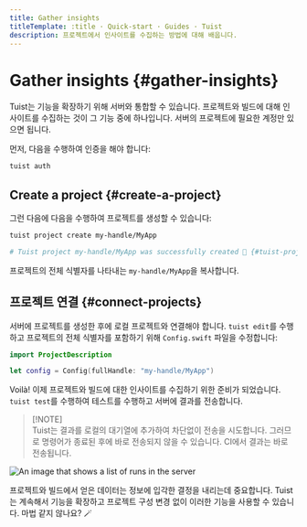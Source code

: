 ```yaml
---
title: Gather insights
titleTemplate: :title · Quick-start · Guides · Tuist
description: 프로젝트에서 인사이트를 수집하는 방법에 대해 배웁니다.
---
```


# Gather insights {#gather-insights}

Tuist는 기능을 확장하기 위해 서버와 통합할 수 있습니다. 프로젝트와 빌드에 대해 인사이트를 수집하는 것이 그 기능 중에 하나입니다. 서버의 프로젝트에 필요한 계정만 있으면 됩니다.

먼저, 다음을 수행하여 인증을 해야 합니다:

```bash
tuist auth
```

## Create a project {#create-a-project}

그런 다음에 다음을 수행하여 프로젝트를 생성할 수 있습니다:

```bash
tuist project create my-handle/MyApp

# Tuist project my-handle/MyApp was successfully created 🎉 {#tuist-project-myhandlemyapp-was-successfully-created-}
```

프로젝트의 전체 식별자를 나타내는 `my-handle/MyApp`을 복사합니다.

## 프로젝트 연결 {#connect-projects}

서버에 프로젝트를 생성한 후에 로컬 프로젝트와 연결해야 합니다. `tuist edit`를 수행하고 프로젝트의 전체 식별자를 포함하기 위해 `Config.swift` 파일을 수정합니다:

```swift
import ProjectDescription

let config = Config(fullHandle: "my-handle/MyApp")
```

Voilà! 이제 프로젝트와 빌드에 대한 인사이트를 수집하기 위한 준비가 되었습니다. `tuist test`를 수행하여 테스트를 수행하고 서버에 결과를 전송합니다.

> [!NOTE]\
> Tuist는 결과를 로컬의 대기열에 추가하여 차단없이 전송을 시도합니다. 그러므로 명령어가 종료된 후에 바로 전송되지 않을 수 있습니다. CI에서 결과는 바로 전송됩니다.

![An image that shows a list of runs in the server](/images/guides/quick-start/runs.png)

프로젝트와 빌드에서 얻은 데이터는 정보에 입각한 결정을 내리는데 중요합니다.
Tuist는 계속해서 기능을 확장하고 프로젝트 구성 변경 없이 이러한 기능을 사용할 수 있습니다. 마법 같지 않나요? 🪄
